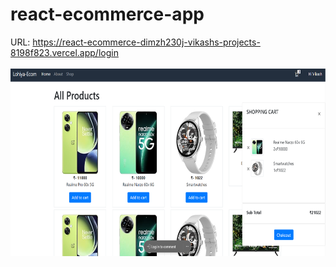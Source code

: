 # react-ecommerce-app
 URL:  https://react-ecommerce-dimzh230j-vikashs-projects-8198f823.vercel.app/login
 <br>
 <br>
 <img src="https://github.com/vikashlohiya/react-ecommerce-app/blob/main/Screenshot%202023-11-01%20142524.png"  height="300" />


